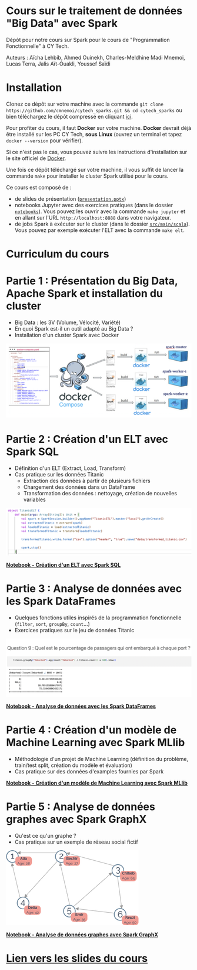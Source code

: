 # Cours sur le traitement de données "Big Data" avec Spark

Dépôt pour notre cours sur Spark pour le cours de "Programmation Fonctionnelle" à CY Tech.

Auteurs : Aïcha Lehbib, Ahmed Ouinekh, Charles-Meldhine Madi Mnemoi, Lucas Terra, Jalis Aït-Ouakli, Youssef Saïdi

# Installation

Clonez ce dépôt sur votre machine avec la commande `git clone https://github.com/cmnemoi/cytech_sparks.git && cd cytech_sparks` ou bien téléchargez le dépôt compressé en cliquant [ici](https://github.com/cmnemoi/cytech_sparks/archive/main.zip).

Pour profiter du cours, il faut **Docker** sur votre machine.  **Docker** devrait déjà être installé sur les PC CY Tech, **sous Linux** (ouvrez un terminal et tapez `docker --version` pour vérifier).

Si ce n'est pas le cas, vous pouvez suivre les instructions d'installation sur le site officiel de [Docker](https://docs.docker.com/get-docker/).
 
Une fois ce dépôt téléchargé sur votre machine, il vous suffit de lancer la commande `make` pour installer le cluster Spark utilisé pour le cours.

Ce cours est composé de :

- de slides de présentation ([`presentation.pptx`](https://github.com/cmnemoi/cytech_sparks/raw/main/presentation.pptx))
- notebooks Jupyter avec des exercices pratiques (dans le dossier [`notebooks`](notebooks)). Vous pouvez les ouvrir avec la commande `make jupyter` et en allant sur l'URL `http://localhost:8888` dans votre navigateur.
- de jobs Spark à exécuter sur le cluster (dans le dossier [`src/main/scala`](src/main/scala)). Vous pouvez par exemple exécuter l'ELT avec la commande `make elt`.

# Curriculum du cours

# Partie 1 : Présentation du Big Data, Apache Spark et installation du cluster

- Big Data : les 3V (Volume, Vélocité, Variété)
- En quoi Spark est-il un outil adapté au Big Data ?
- Installation d'un cluster Spark avec Docker

![Schéma représentant le cluster Spark du cours](images/cluster_schema.png)

# Partie 2 : Création d'un ELT avec Spark SQL

- Définition d'un ELT (Extract, Load, Transform)
- Cas pratique sur les données Titanic
  - Extraction des données à partir de plusieurs fichiers
  - Chargement des données dans un DataFrame
  - Transformation des données : nettoyage, création de nouvelles variables

![Code de l'ELT](images/elt.png)

**[Notebook - Création d'un ELT avec Spark SQL](notebooks/001_Création_d'un_ELT_avec_Spark_SQL.ipynb)**

# Partie 3 : Analyse de données avec les Spark DataFrames

- Quelques fonctions utiles inspirés de la programmation fonctionnelle (`filter`, `sort`, `groupBy`, `count`...)
- Exercices pratiques sur le jeu de données Titanic

![Question sur le jeu de données Titanic](images/titanic_eda.png)

**[Notebook - Analyse de données avec les Spark DataFrames](notebooks/002_Analyse_de_données_avec_les_Spark_DataFrames.ipynb)**

# Partie 4 : Création d'un modèle de Machine Learning avec Spark MLlib

- Méthodologie d'un projet de Machine Learning (définition du problème, train/test split, création du modèle et évaluation)
- Cas pratique sur des données d'examples fournies par Spark

**[Notebook - Création d'un modèle de Machine Learning avec Spark MLlib](notebooks/003_Machine_Learning_avec_Spark_MLLib.ipynb)**

# Partie 5 : Analyse de données graphes avec Spark GraphX

- Qu'est ce qu'un graphe ?
- Cas pratique sur un exemple de réseau social fictif

![Schéma du graphe du réseau social](images/graph.png)

**[Notebook - Analyse de données graphes avec Spark GraphX](notebooks/004_Traitement_de_graphes_avec_Spark_GraphX.ipynb)**

# [Lien vers les slides du cours](https://github.com/cmnemoi/cytech_sparks/raw/main/presentation.pptx)

